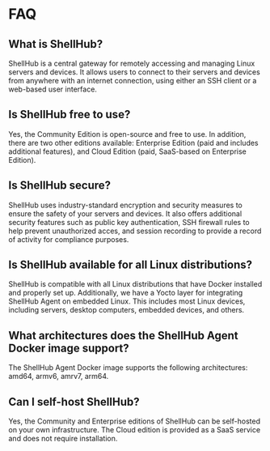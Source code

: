 # FAQ

## What is ShellHub?

ShellHub is a central gateway for remotely accessing and managing Linux
servers and devices. It allows users to connect to their servers and devices
from anywhere with an internet connection, using either an SSH client or a web-based user interface.

## Is ShellHub free to use?

Yes, the Community Edition is open-source and free to use.
In addition, there are two other editions available:
Enterprise Edition (paid and includes additional features),
and Cloud Edition (paid, SaaS-based on Enterprise Edition).

## Is ShellHub secure?

ShellHub uses industry-standard encryption and security measures to ensure
the safety of your servers and devices. It also offers additional security
features such as public key authentication, SSH firewall rules to help prevent unauthorized acces,
and session recording to provide a record of activity for compliance purposes.

## Is ShellHub available for all Linux distributions?

ShellHub is compatible with all Linux distributions that have Docker installed and properly set up.
Additionally, we have a Yocto layer for integrating ShellHub Agent on embedded Linux.
This includes most Linux devices, including servers, desktop computers, embedded devices, and others.

## What architectures does the ShellHub Agent Docker image support?

The ShellHub Agent Docker image supports the following architectures: amd64, armv6, amrv7, arm64.

## Can I self-host ShellHub?

Yes, the Community and Enterprise editions of ShellHub can be self-hosted on your
own infrastructure. The Cloud edition is provided as a SaaS service and does not require installation.
